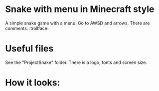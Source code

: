 # Snake with menu in Minecraft style
A simple snake game with a menu. Go to AWSD and arrows. There are comments. :trollface:

# Useful files
See the "ProjectSnake" folder. There is a logo, fonts and screen size.

# How it looks:
